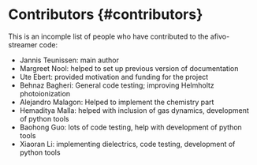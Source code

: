 # Contributors {#contributors}

This is an incomple list of people who have contributed to the afivo-streamer code:

* Jannis Teunissen: main author
* Margreet Nool: helped to set up previous version of documentation
* Ute Ebert: provided motivation and funding for the project
* Behnaz Bagheri: General code testing; improving Helmholtz photoionization
* Alejandro Malagon: Helped to implement the chemistry part
* Hemaditya Malla: helped with inclusion of gas dynamics, development of python tools
* Baohong Guo: lots of code testing, help with development of python tools
* Xiaoran Li: implementing dielectrics, code testing, development of python tools
